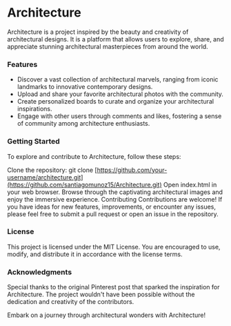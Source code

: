 # Architecture
Architecture is a project inspired by the beauty and creativity of architectural designs. It is a platform that allows users to explore, share, and appreciate stunning architectural masterpieces from around the world.

### Features
* Discover a vast collection of architectural marvels, ranging from iconic landmarks to innovative contemporary designs.
* Upload and share your favorite architectural photos with the community.
* Create personalized boards to curate and organize your architectural inspirations.
* Engage with other users through comments and likes, fostering a sense of community among architecture enthusiasts.


### Getting Started
To explore and contribute to Architecture, follow these steps:

Clone the repository: git clone [https://github.com/your-username/architecture.git](https://github.com/santiagomunoz15/Architecture.git)
Open index.html in your web browser.
Browse through the captivating architectural images and enjoy the immersive experience.
Contributing
Contributions are welcome! If you have ideas for new features, improvements, or encounter any issues, please feel free to submit a pull request or open an issue in the repository.

### License
This project is licensed under the MIT License. You are encouraged to use, modify, and distribute it in accordance with the license terms.

### Acknowledgments
Special thanks to the original Pinterest post that sparked the inspiration for Architecture. The project wouldn't have been possible without the dedication and creativity of the contributors.

Embark on a journey through architectural wonders with Architecture!
